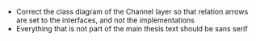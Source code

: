 -	Correct the class diagram of the Channel layer so that relation arrows are set to the interfaces, and not the implementations
-	Everything that is not part of the main thesis text should be sans serif